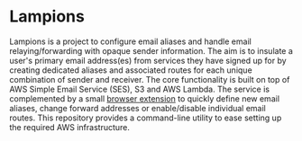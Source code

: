 # Lampions

Lampions is a project to configure email aliases and handle email
relaying/forwarding with opaque sender information.
The aim is to insulate a user's primary email address(es) from services they
have signed up for by creating dedicated aliases and associated routes for each
unique combination of sender and receiver.
The core functionality is built on top of AWS Simple Email Service (SES), S3
and AWS Lambda.
The service is complemented by a small [browser extension] to quickly define
new email aliases, change forward addresses or enable/disable individual email
routes.
This repository provides a command-line utility to ease setting up the required
AWS infrastructure.

[browser extension]: https://github.com/lampions/lampions-browser-extension

